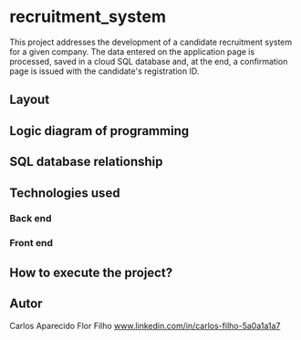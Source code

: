 # recruitment_system
This project addresses the development of a candidate recruitment system for a given company. The data entered on the application page is processed, saved in a cloud SQL database and, at the end, a confirmation page is issued with the candidate's registration ID.

## Layout

## Logic diagram of programming

## SQL database relationship

## Technologies used
### Back end
### Front end

## How to execute the project?

## Autor

Carlos Aparecido Flor Filho
www.linkedin.com/in/carlos-filho-5a0a1a1a7
